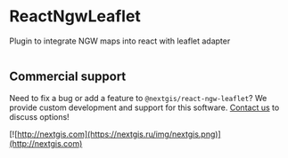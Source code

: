# ReactNgwLeaflet

Plugin to integrate NGW maps into react with leaflet adapter

```html

```

## Commercial support

Need to fix a bug or add a feature to `@nextgis/react-ngw-leaflet`? We provide custom development and support for this software. [Contact us](http://nextgis.com/contact/) to discuss options!

[![http://nextgis.com](https://nextgis.ru/img/nextgis.png)](http://nextgis.com)
